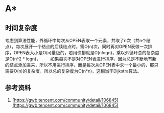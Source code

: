# A\*

## 时间复杂度

考虑到算法性能，外循环中每次从OPEN表取一个元素，共取了n次（共n个结点），每次展开一个结点的后续结点时，需O(n)次，同时再对OPEN表做一次排序，OPEN表大小是O(n)量级的，若用快排就是O(nlogn)，乘以外循环总的复杂度是O(n^2 \* logn)， 　　如果每次不是对OPEN表进行排序，因为总是不断地有新的结点添加进来，所以不用进行排序，而是每次从OPEN表中求一个最小的，那只需要O(n)的复杂度，所以总的复杂度为O(n\*n)，这相当于Dijkstra算法。

## 参考资料

1. [https://gwb.tencent.com/community/detail/106845](https://gwb.tencent.com/community/detail/106845)

